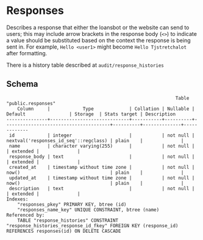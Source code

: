 # Responses

Describes a response that either the loansbot or the website can send to users;
this may include arrow brackets in the response body (`<>`) to indicate a value
should be substituted based on the context the response is being sent in. For
example, `Hello <user1>` might become `Hello Tjstretchalot` after formatting.

There is a history table described at `audit/response_histories`

## Schema

```
                                                              Table "public.responses"
    Column     |            Type             | Collation | Nullable |                Default                | Storage  | Stats target | Description
---------------+-----------------------------+-----------+----------+---------------------------------------+----------+--------------+-------------
 id            | integer                     |           | not null | nextval('responses_id_seq'::regclass) | plain    |              |
 name          | character varying(255)      |           | not null |                                       | extended |              |
 response_body | text                        |           | not null |                                       | extended |              |
 created_at    | timestamp without time zone |           | not null | now()                                 | plain    |              |
 updated_at    | timestamp without time zone |           | not null | now()                                 | plain    |              |
 description   | text                        |           | not null |                                       | extended |              |
Indexes:
    "responses_pkey" PRIMARY KEY, btree (id)
    "responses_name_key" UNIQUE CONSTRAINT, btree (name)
Referenced by:
    TABLE "response_histories" CONSTRAINT "response_histories_response_id_fkey" FOREIGN KEY (response_id) REFERENCES responses(id) ON DELETE CASCADE
```